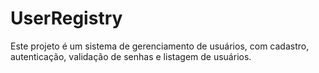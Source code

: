 # UserRegistry
Este projeto é um sistema de gerenciamento de usuários, com cadastro, autenticação, validação de senhas e listagem de usuários.
